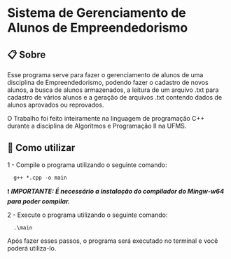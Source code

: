 # Sistema de Gerenciamento de Alunos de Empreendedorismo

## 📋 Sobre
 
Esse programa serve para fazer o gerenciamento de alunos de uma disciplina de Empreendedorismo, podendo fazer o cadastro de novos alunos, a busca de alunos armazenados, a leitura de um arquivo .txt para cadastro de vários alunos e a geração de arquivos .txt contendo dados de alunos aprovados ou reprovados.

O Trabalho foi feito inteiramente na linguagem de programação C++ durante a disciplina de Algoritmos e Programação II na UFMS.

## 💾 Como utilizar 

1 - Compile o programa utilizando o seguinte comando:

```
  g++ *.cpp -o main
```

:exclamation: **_IMPORTANTE: É necessário a instalação do compilador do Mingw-w64 para poder compilar._**

2 - Execute o programa utilizando o seguinte comando:

```
  .\main
```

Após fazer esses passos, o programa será executado no terminal e você poderá utiliza-lo.
